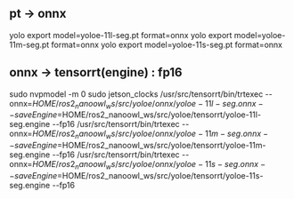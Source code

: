## pt -> onnx

yolo export model=yoloe-11l-seg.pt format=onnx 
yolo export model=yoloe-11m-seg.pt format=onnx 
yolo export model=yoloe-11s-seg.pt format=onnx 

## onnx -> tensorrt(engine) : fp16

sudo nvpmodel -m 0
sudo jetson_clocks
/usr/src/tensorrt/bin/trtexec --onnx=$HOME/ros2_nanoowl_ws/src/yoloe/onnx/yoloe-11l-seg.onnx --saveEngine=$HOME/ros2_nanoowl_ws/src/yoloe/tensorrt/yoloe-11l-seg.engine --fp16
/usr/src/tensorrt/bin/trtexec --onnx=$HOME/ros2_nanoowl_ws/src/yoloe/onnx/yoloe-11m-seg.onnx --saveEngine=$HOME/ros2_nanoowl_ws/src/yoloe/tensorrt/yoloe-11m-seg.engine --fp16
/usr/src/tensorrt/bin/trtexec --onnx=$HOME/ros2_nanoowl_ws/src/yoloe/onnx/yoloe-11s-seg.onnx --saveEngine=$HOME/ros2_nanoowl_ws/src/yoloe/tensorrt/yoloe-11s-seg.engine --fp16
